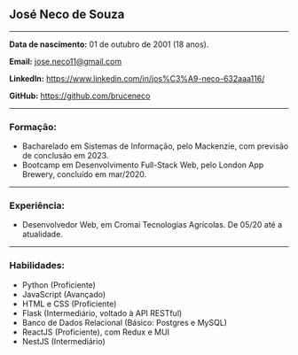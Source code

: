 ## José Neco de Souza

<hr>

**Data de nascimento:** 01 de outubro de 2001 (18 anos).

**Email:** jose.neco11@gmail.com

**LinkedIn:** https://www.linkedin.com/in/jos%C3%A9-neco-632aaa116/

**GitHub:** https://github.com/bruceneco

<hr>

### Formação:

- Bacharelado em Sistemas de Informação, pelo Mackenzie, com previsão de conclusão em 2023.
- Bootcamp em Desenvolvimento Full-Stack Web, pelo London App Brewery, concluído em mar/2020.

<hr>

### Experiência:

- Desenvolvedor Web, em Cromai Tecnologias Agrícolas. De 05/20 até a atualidade.

<hr>

### Habilidades:

- Python (Proficiente)
- JavaScript (Avançado)
- HTML e CSS (Proficiente)
- Flask (Intermediário, voltado à API RESTful)
- Banco de Dados Relacional (Básico: Postgres e MySQL)
- ReactJS (Proficiente), com Redux e MUI
- NestJS (Intermediário)